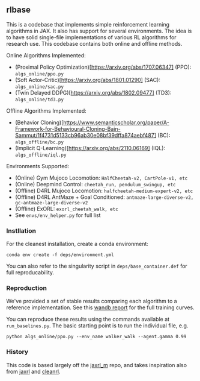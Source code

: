 ## rlbase

This is a codebase that implements simple reinforcement learning algorithms in JAX. It also has support for several environments. The idea is to have solid single-file implementations of various RL algorithms for research use. This codebase contains both online and offline methods.

Online Algorithms Implemented:
- (Proximal Policy Optimization)[https://arxiv.org/abs/1707.06347] (PPO): `algs_online/ppo.py`
- (Soft Actor-Critic)[https://arxiv.org/abs/1801.01290] (SAC): `algs_online/sac.py`
- (Twin Delayed DDPG)[https://arxiv.org/abs/1802.09477] (TD3): `algs_online/td3.py`

Offline Algorithms Implemented:
- (Behavior Cloning)[https://www.semanticscholar.org/paper/A-Framework-for-Behavioural-Cloning-Bain-Sammut/1f4731d5133cb96ab30e08bf39dffa874aebf487] (BC): `algs_offline/bc.py`
- (Implicit Q-Learning)[https://arxiv.org/abs/2110.06169] (IQL): `algs_offline/iql.py`

Environments Supported:
- (Online) Gym Mujoco Locomotion: `HalfCheetah-v2, CartPole-v1, etc`
- (Online) Deepmind Control: `cheetah_run, pendulum_swingup, etc`
- (Offline) D4RL Mujoco Locomotion: `halfcheetah-medium-expert-v2, etc`
- (Offline) D4RL AntMaze + Goal Conditioned: `antmaze-large-diverse-v2, gc-antmaze-large-diverse-v2`
- (Offline) ExORL: `exorl_cheetah_walk, etc` 
- See `envs/env_helper.py` for full list

### Instllation

For the cleanest installation, create a conda environment:
```
conda env create -f deps/environment.yml
```
You can also refer to the singularity script in `deps/base_container.def` for full reproducability.

### Reproduction

We've provided a set of stable results comparing each algorithm to a reference implementation. See this [wandb report]() for the full training curves.

You can reproduce these results using the commands available at `run_baselines.py`.
The basic starting point is to run the individual file, e.g.
```
python algs_online/ppo.py --env_name walker_walk --agent.gamma 0.99
```

### History

This code is based largely off the [jaxrl_m](https://github.com/dibyaghosh/jaxrl_m) repo, and takes inspiration also from [jaxrl](https://github.com/ikostrikov/jaxrl) and [cleanrl](https://github.com/vwxyzjn/cleanrl). 
